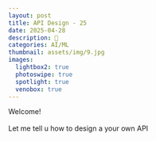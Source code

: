 ```yaml
---
layout: post
title: API Design - 25
date: 2025-04-28
description: 🔧
categories: AI/ML
thumbnail: assets/img/9.jpg
images:
  lightbox2: true
  photoswipe: true
  spotlight: true
  venobox: true
---
```


Welcome!<br><br>
Let me tell u how to design a your own API



